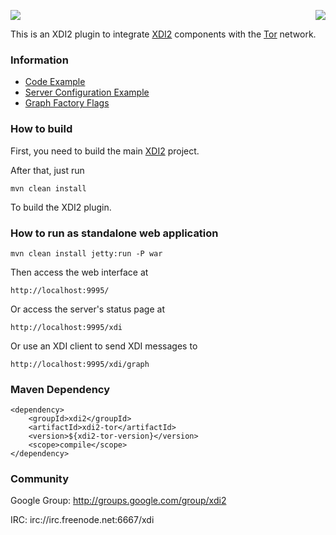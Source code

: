 <a href="http://projectdanube.org/" target="_blank"><img src="http://projectdanube.github.com/xdi2/images/projectdanube_logo.png" align="right"></a>
<img src="http://projectdanube.github.com/xdi2/images/logo64.png"><br>

This is an XDI2 plugin to integrate [XDI2](http://github.com/projectdanube/xdi2) components with the
[Tor](https://www.torproject.org/) network.

### Information

* [Code Example](https://github.com/projectdanube/xdi2-tor/wiki/Code%20Example)
* [Server Configuration Example](https://github.com/projectdanube/xdi2-tor/wiki/Server%20Configuration%20Example)
* [Graph Factory Flags](https://github.com/projectdanube/xdi2-tor/wiki/Graph%20Factory%20Flags)

### How to build

First, you need to build the main [XDI2](http://github.com/projectdanube/xdi2) project.

After that, just run

    mvn clean install

To build the XDI2 plugin.

### How to run as standalone web application

    mvn clean install jetty:run -P war

Then access the web interface at

	http://localhost:9995/

Or access the server's status page at

	http://localhost:9995/xdi

Or use an XDI client to send XDI messages to

    http://localhost:9995/xdi/graph

### Maven Dependency

	<dependency>
	    <groupId>xdi2</groupId>
	    <artifactId>xdi2-tor</artifactId>
	    <version>${xdi2-tor-version}</version>
	    <scope>compile</scope>
	</dependency>

### Community

Google Group: http://groups.google.com/group/xdi2

IRC: irc://irc.freenode.net:6667/xdi
